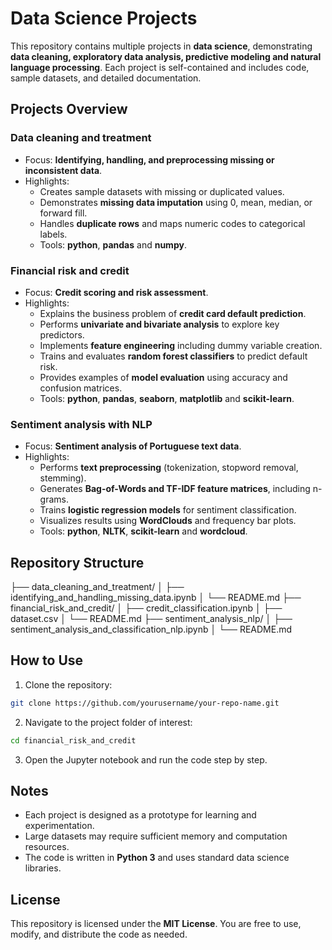 # Data Science Projects

This repository contains multiple projects in **data science**, demonstrating **data cleaning, exploratory data analysis, predictive modeling and natural language processing**. Each project is self-contained and includes code, sample datasets, and detailed documentation.

## Projects Overview

### Data cleaning and treatment 

- Focus: **Identifying, handling, and preprocessing missing or inconsistent data**.
- Highlights:
  - Creates sample datasets with missing or duplicated values.
  - Demonstrates **missing data imputation** using 0, mean, median, or forward fill.
  - Handles **duplicate rows** and maps numeric codes to categorical labels.
  - Tools: **python**, **pandas** and **numpy**.

### Financial risk and credit

- Focus: **Credit scoring and risk assessment**.
- Highlights:
  - Explains the business problem of **credit card default prediction**.
  - Performs **univariate and bivariate analysis** to explore key predictors.
  - Implements **feature engineering** including dummy variable creation.
  - Trains and evaluates **random forest classifiers** to predict default risk.
  - Provides examples of **model evaluation** using accuracy and confusion matrices.
  - Tools: **python**, **pandas**, **seaborn**, **matplotlib** and **scikit-learn**.

### Sentiment analysis with NLP

- Focus: **Sentiment analysis of Portuguese text data**.
- Highlights:
  - Performs **text preprocessing** (tokenization, stopword removal, stemming).
  - Generates **Bag-of-Words and TF-IDF feature matrices**, including n-grams.
  - Trains **logistic regression models** for sentiment classification.
  - Visualizes results using **WordClouds** and frequency bar plots.
  - Tools: **python**, **NLTK**, **scikit-learn** and **wordcloud**.

## Repository Structure

├── data_cleaning_and_treatment/
│ ├── identifying_and_handling_missing_data.ipynb
│ └── README.md
├── financial_risk_and_credit/
│ ├── credit_classification.ipynb
│ ├── dataset.csv
│ └── README.md
├── sentiment_analysis_nlp/
│ ├── sentiment_analysis_and_classification_nlp.ipynb
│ └── README.md


## How to Use

1. Clone the repository:

```bash
git clone https://github.com/yourusername/your-repo-name.git
```

2. Navigate to the project folder of interest:

```bash
cd financial_risk_and_credit
```

3. Open the Jupyter notebook and run the code step by step.

## Notes

- Each project is designed as a prototype for learning and experimentation.  
- Large datasets may require sufficient memory and computation resources.  
- The code is written in **Python 3** and uses standard data science libraries.  

## License

This repository is licensed under the **MIT License**. You are free to use, modify, and distribute the code as needed.

